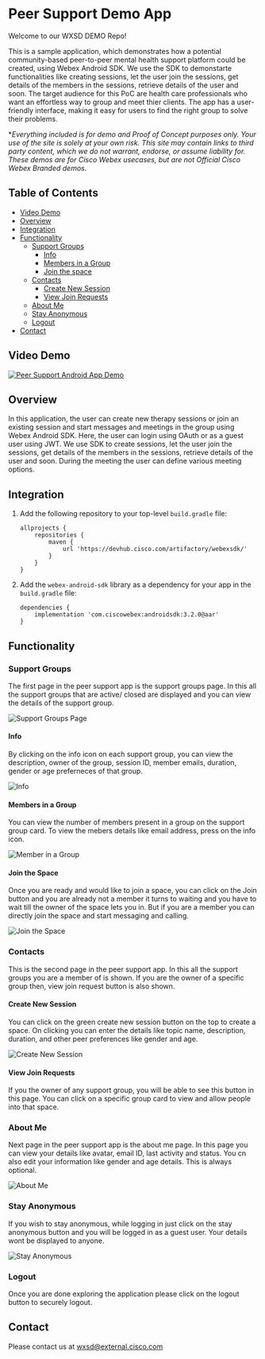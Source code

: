# Peer Support Demo App
Welcome to our WXSD DEMO Repo! <!-- Keep this here --> 

This is a sample application, which demonstrates how a potential community-based peer-to-peer mental health support platform could be created, using Webex Android SDK. We use the SDK to demonstarte functionalities like creating sessions, let the user join the sessions, get details of the members in the sessions, retrieve details of the user and soon. The target audience for this PoC are health care professionals who want an effortless way to group and meet thier clients. The app has a user-friendly interface, making it easy for users to find the right group to solve their problems.

<!-- Keep the following here -->  
 *_Everything included is for demo and Proof of Concept purposes only. Your use of the site is solely at your own risk. This site may contain links to third party content, which we do not warrant, endorse, or assume liability for. These demos are for Cisco Webex usecases, but are not Official Cisco Webex Branded demos._

## Table of Contents

- [Video Demo](#video-demo)
- [Overview](#overview)
- [Integration](#integration)
- [Functionality](#functionality)
  - [Support Groups](#support-groups)
    - [Info](#info)
    - [Members in a Group](#members-in-a-group)
    - [Join the space](#join-the-space)
  - [Contacts](#contacts)
    - [Create New Session](#create-new-session)
    - [View Join Requests](#view-join-requests)
  - [About Me](#about-me)
  - [Stay Anonymous](#stay-anonymous)
  - [Logout](#logout)
- [Contact](#contact)

## Video Demo

[![Peer Support Android App Demo](assets/peer_support_main.PNG)](https://www.youtube.com/watch?v=SqZhiC8jHhU&t=10s, "Peer Support App")

## Overview

In this application, the user can create new therapy sessions or join an existing session and start messages and meetings in the group using Webex Android SDK. Here, the user can login using OAuth or as a guest user using JWT. We use SDK to create sessions, let the user join the sessions, get details of the members in the sessions, retrieve details of the user and soon. During the meeting the user can define various meeting options.

## Integration

1.  Add the following repository to your top-level `build.gradle` file:

        allprojects {
            repositories {
                maven {
                    url 'https://devhub.cisco.com/artifactory/webexsdk/'
                }
            }
        }

2.  Add the `webex-android-sdk` library as a dependency for your app in the `build.gradle` file:

        dependencies {
            implementation 'com.ciscowebex:androidsdk:3.2.0@aar'
        }

## Functionality

### Support Groups

The first page in the peer support app is the support groups page. In this all the support groups that are active/ closed are displayed and you can view the details of the support group.

![Support Groups Page](assets/support_groups_page.jpg)

#### Info

By clicking on the info icon on each support group, you can view the description, owner of the group, session ID, member emails, duration, gender or age preferneces of that group.

![Info](assets/info_peersupport.jpg)

#### Members in a Group

You can view the number of members present in a group on the support group card. To view the mebers details like email address, press on the info icon.

![Member in a Group](assets/members_in_group.PNG)

#### Join the Space

Once you are ready and would like to join a space, you can click on the Join button and you are already not a member it turns to waiting and you have to wait till the owner of the space lets you in. But if you are a member you can directly join the space and start messaging and calling.

![Join the Space](assets/join_the_space.PNG)

### Contacts

This is the second page in the peer support app. In this all the support groups you are a member of is shown. If you are the owner of a specific group then, view join request button is also shown.

#### Create New Session

You can click on the green create new session button on the top to create a space. On clicking you can enter the details like topic name, description, duration, and other peer preferences like gender and age.

![Create New Session](assets/create_new_session_peer_support.jpg)

#### View Join Requests

If you the owner of any support group, you will be able to see this button in this page. You can click on a specific group card to view and allow people into that space.

### About Me

Next page in the peer support app is the about me page. In this page you can view your details like avatar, email ID, last activity and status. You cn also edit your information like gender and age details. This is always optional.

![About Me](assets/about_me_peer_support.jpg)

### Stay Anonymous

If you wish to stay anonymous, while logging in just click on the stay anonymous button and you will be logged in as a guest user. Your details wont be displayed to anyone.

![Stay Anonymous](assets/login.PNG)

### Logout

Once you are done exploring the application please click on the logout button to securely logout.

## Contact

Please contact us at wxsd@external.cisco.com
